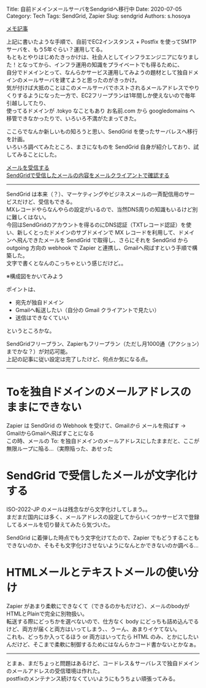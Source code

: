 Title: 自前ドメインメールサーバをSendgridへ移行中
Date: 2020-07-05
Category: Tech
Tags: SendGrid, Zapier
Slug: sendgrid
Authors: s.hosoya

[メモ記事](https://blog.watarinohibi.tokyo/posts/2020/04/25/mailserver/#mailserver)  

上記に書いたような手順で、自前でEC2インスタンス + Postfix を使ってSMTPサーバを、もう5年ぐらい？運用してる。  
もともとやりはじめたきっかけは、社会人としてインフラエンジニアになりました！となってから、インフラ運用の知識をプライベートでも得るために、  
自分でドメインとって、なんらかサービス運用してみようの題材として独自ドメインのメールサーバを建てようと思ったのがきっかけ。  
気が付けば大抵のことはこのメールサーバでホストされるメールアドレスでやりくりするようになった一方で、EC2フリープランは1年間しか使えないので毎年引越ししてたり、  
使ってるドメインが .tokyo なこともあり お名前.com から googledomains へ移管できなかったりで、いろいろ不満がたまってきた。  

ここらでなんか新しいもの知ろうと思い、SendGrid を使ったサーバレスへ移行を計画。  
いろいろ調べてみたところ、まさになものを SendGrid 自身が紹介しており、試してみることにした。  

[メールを受信する](https://sendgrid.kke.co.jp/docs/Tutorials/E_Receive_Mail/receive_mail.html)  
[SendGridで受信したメールの内容をメールクライアントで確認する](https://sendgrid.kke.co.jp/blog/?p=9806)  

---

SendGrid は本来（？）、マーケティングやビジネスメールの一斉配信用のサービスだけど、受信もできる。  
MXレコードやらなんやらの設定がいるので、当然DNS周りの知識もいるけど別に難しくはない。  
今回はSendGridのアカウントを得るのにDNS認証（TXTレコード認証）を使い、新しくとったドメインのサブドメインで MX レコードを利用して、ドメインへ飛んできたメールを SendGrid で取得し、さらにそれを SendGrid から outgoing 方向の webhook で Zapier と連携し、Gmailへ飛ばすという手順で構築した。  
文字で書くとなんのこっちゃという感じだけど。。  

※構成図をかいてみよう  

ポイントは、  

* 宛先が独自ドメイン  
* Gmailへ転送したい（自分の Gmail クライアントで見たい）  
* 送信はできなくていい  

というところかな。  

SendGridフリープラン、Zapierもフリープラン（ただし月1000通（アクション）までかな？）が対応可能。  
上記の記事に従い設定は完了したけど、何点か気になる点。  

---

# Toを独自ドメインのメールアドレスのままにできない  

Zapier は SendGrid の Webhook を受けて、Gmail*から* メールを飛ばす → GmailからGmailへ飛ばすことになる  
この時、メールの To: を独自ドメインのメールアドレスにしたままだと、ここが無限ループに陥る...（実際陥った、あせった  

# SendGrid で受信したメールが文字化けする

ISO-2022-JP のメールは残念ながら文字化けしてしまう。。  
まだまだ国内には多く、メールアドレスの設定してからいくつかサービスで登録してるメールを切り替えてみたら気づいた。  

SendGrid に着弾した時点でもう文字化けてたので、Zapier でもどうすることもできないのか、そもそも文字化けさせないようになんとかできないのか調べる...

# HTMLメールとテキストメールの使い分け  

Zapier があまり柔軟にできなくて（できるのかもだけど）、メールのbodyがHTMLとPlainで完全に別物扱い。  
転送する際にどっちかを選べないので、仕方なく body にどっちも詰め込んでるけど、両方が届くと両方はいってしまう、、うーん、あまりイケてない。  
これも、どっちか入ってるほう or 両方はいってたら HTML のみ、とかにしたいんだけど、そこまで柔軟に制御するためにはなんらかコード書かないとかなぁ。  

---
とまぁ、まだちょっと問題はあるけど、コードレス＆サーバレスで独自ドメインのメールアドレスの受信環境は作れた。  
postfixのメンテナンス続けなくていいようにもうちょい頑張ってみる。  
